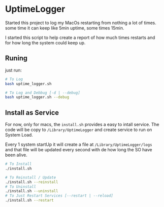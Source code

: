 # UptimeLogger

Started this project to log my MacOs restarting from nothing a lot of times.
some time it can keep like 5min uptime, some times 15min.

I started this script to help create a report of how much times restarts and for how long the system could keep up.

## Runing 

just run:
```bash
# To Log
bash uptime_logger.sh

# To Log and Debbug [-d | --debug]
bash uptime_logger.sh --debug
```

## Install as Service

For now, only for macs, the `install.sh` provides a easy to intall service. The code will be copy to `/Library/UptimeLogger` and create service to run on System Load.

Every 1 system startUp it will create a file at `/Library/UptimeLogger/logs` and that file will be updated every second with de how long the SO have been alive.

```bash
# To Install
./install.sh

# To Reinstall / Update
./install.sh --reinstall
# To Uninstall
./install.sh --uninstall
# To Just Restart Services [--restart | --reload]
./install.sh --restart
```

